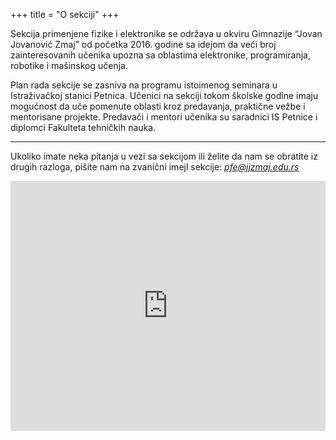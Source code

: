 +++
title = "O sekciji"
+++

Sekcija primenjene fizike i elektronike se održava u okviru Gimnazije “Jovan Jovanović Zmaj” od početka 2016. godine sa idejom da veći broj zainteresovanih učenika upozna sa oblastima elektronike, programiranja, robotike i mašinskog učenja.

Plan rada sekcije se zasniva na programu istoimenog seminara u Istraživačkoj stanici Petnica. Učenici na sekciji tokom školske godine imaju mogućnost da uče pomenute oblasti kroz predavanja, praktične vežbe i mentorisane projekte. Predavači i mentori učenika su saradnici IS Petnice i diplomci Fakulteta tehničkih nauka.

---

Ukoliko imate neka pitanja u vezi sa sekcijom ili želite da nam se obratite iz drugih razloga, pišite nam na zvanični imejl sekcije: [*pfe@jjzmaj.edu.rs*](mailto:pfe@jjzmaj.edu.rs?cc=pfe.novi.sad@gmail.com)

<iframe src="https://www.google.com/maps/embed?pb=!1m17!1m8!1m3!1d1404.231569704847!2d19.8469759!3d45.2586479!3m2!1i1024!2i768!4f13.1!4m6!3e6!4m0!4m3!3m2!1d45.257919099999995!2d19.8474714!5e0!3m2!1sen!2srs!4v1505423055642" width="100%" height="400" frameborder="0" style="border:0" allowfullscreen></iframe>